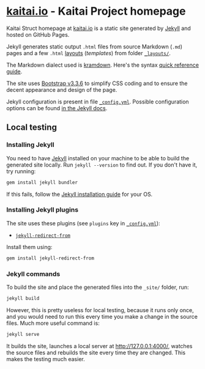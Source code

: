 # [kaitai.io](https://kaitai.io/) - Kaitai Project homepage

Kaitai Struct homepage at [kaitai.io](https://kaitai.io/) is a static site generated by [Jekyll](https://jekyllrb.com/) and hosted on GitHub Pages.

Jekyll generates static output `.html` files from source Markdown (`.md`) pages and a few `.html` [layouts](https://jekyllrb.com/docs/step-by-step/04-layouts/) (_templates_) from folder [`_layouts/`](./_layouts/).

The Markdown dialect used is [kramdown](https://kramdown.gettalong.org/index.html). Here's the syntax [quick reference guide](https://kramdown.gettalong.org/quickref.html).

The site uses [Bootstrap v3.3.6](https://getbootstrap.com/docs/3.3/) to simplify CSS coding and to ensure the decent appearance and design of the page.

Jekyll configuration is present in file [`_config.yml`](./_config.yml). Possible configuration options can be found [in the Jekyll docs](https://jekyllrb.com/docs/configuration/).

## Local testing

### Installing Jekyll

You need to have [Jekyll](https://jekyllrb.com/) installed on your machine to be able to build the generated site locally. Run `jekyll --version` to find out. If you don't have it, try running:

```bash
gem install jekyll bundler
```

If this fails, follow the [Jekyll installation guide](https://jekyllrb.com/docs/installation/) for your OS.

### Installing Jekyll plugins

The site uses these plugins (see `plugins` key in [`_config.yml`](./_config.yml)):

- [`jekyll-redirect-from`](https://github.com/jekyll/jekyll-redirect-from)

Install them using:

```bash
gem install jekyll-redirect-from
```

### Jekyll commands

To build the site and place the generated files into the `_site/` folder, run:

```bash
jekyll build
```

However, this is pretty useless for local testing, because it runs only once, and you would need to run this every time you make a change in the source files. Much more useful command is:

```bash
jekyll serve
```

It builds the site, launches a local server at http://127.0.0.1:4000/, watches the source files and rebuilds the site every time they are changed. This makes the testing much easier.
